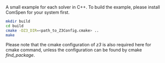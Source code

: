 A small example for each solver in C++.
To build the example, please install ComSpen for your system first.
```sh
mkdir build
cd build
cmake -DZ3_DIR=<path_to_Z3Config.cmake> ..
make
```
Please note that the cmake configuration of *z3* is also required here for cmake command, unless the configuration can be found by cmake *find_package*.